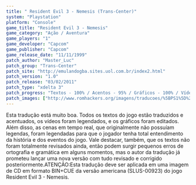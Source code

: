 ```yaml
---
title: " Resident Evil 3 - Nemesis (Trans-Center)"
system: "Playstation"
platform: "Console"
game_title: "Resident Evil 3 - Nemesis"
game_category: "Ação / Aventura"
game_players: "1"
game_developer: "Capcom"
game_publisher: "Capcom"
game_release_date: "11/11/1999"
patch_author: "Master_Luc"
patch_group: "Trans-Center"
patch_site: "http://emulandogba.sites.uol.com.br/index2.html"
patch_version: "1.0"
patch_release: "03/02/2011"
patch_type: "xdelta 3"
patch_progress: "Textos - 100% / Acentos - 95% / Gráficos - 100% / Vídeos - 100%"
patch_images: ["http://www.romhackers.org/imagens/traducoes/%5BPS1%5D%20Resident%20Evil%203%20-%20Nemesis%20-%20Trans-Center%20-%201.jpg","http://www.romhackers.org/imagens/traducoes/%5BPS1%5D%20Resident%20Evil%203%20-%20Nemesis%20-%20Trans-Center%20-%202.jpg","http://www.romhackers.org/imagens/traducoes/%5BPS1%5D%20Resident%20Evil%203%20-%20Nemesis%20-%20Trans-Center%20-%203.jpg"]
---
```

Esta tradução está muito boa. Todos os textos do jogo estão traduzidos e acentuados, os vídeos foram legendados, e os gráficos foram editados. Além disso, as cenas em tempo real, que originalmente não possuíam legendas, foram legendadas para que o jogador tenha total entendimento da história e dos eventos do jogo. Vale destacar, também, que os textos não foram totalmente revisados ainda, então podem surgir pequenos erros de ortografia e gramática em alguns momentos, mas o autor da tradução já prometeu lançar uma nova versão com tudo revisado e corrigido posteriormente.ATENÇÃO:Esta tradução deve ser aplicada em uma imagem de CD em formato BIN+CUE da versão americana (SLUS-00923) do jogo Resident Evil 3 - Nemesis.